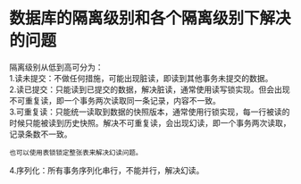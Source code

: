# 数据库的隔离级别和各个隔离级别下解决的问题
隔离级别从低到高可分为：  
1.读未提交：不做任何措施，可能出现脏读，即读到其他事务未提交的数据。  
2.读已提交：只能读到已提交的数据，解决脏读，通常使用读写锁实现。但会出现不可重复读，即一个事务两次读取同一条记录，内容不一致。  
3.可重复读：只能统一读取到数据的快照版本，通常使用行锁实现，每一行被读的时候只能被读到历史快照。解决不可重复读，会出现幻读，即一个事务两次读取，记录条数不一致。  

    也可以使用表锁锁定整张表来解决幻读问题。
4.序列化：所有事务序列化串行，不能并行，解决幻读。  
